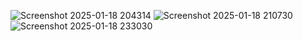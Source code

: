![Screenshot 2025-01-18 204314](https://github.com/user-attachments/assets/85e422b2-2476-4d3a-ab95-8266a9caec6e)
![Screenshot 2025-01-18 210730](https://github.com/user-attachments/assets/f6675400-b759-4ec1-8fa1-9ae772ed0ea5)
![Screenshot 2025-01-18 233030](https://github.com/user-attachments/assets/60bceea2-6b82-42c0-a1ef-34e16ab1480a)


